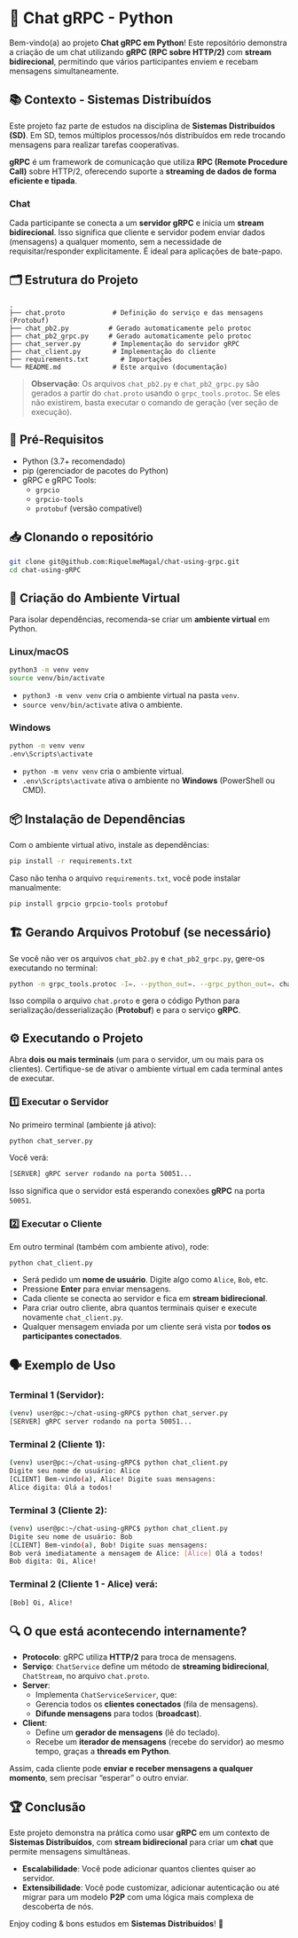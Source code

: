 # 🚀 Chat gRPC - Python

Bem-vindo(a) ao projeto **Chat gRPC em Python**! Este repositório demonstra a criação de um chat utilizando **gRPC (RPC sobre HTTP/2)** com **stream bidirecional**, permitindo que vários participantes enviem e recebam mensagens simultaneamente.

## 📚 Contexto - Sistemas Distribuídos

Este projeto faz parte de estudos na disciplina de **Sistemas Distribuídos (SD)**. Em SD, temos múltiplos processos/nós distribuídos em rede trocando mensagens para realizar tarefas cooperativas.

**gRPC** é um framework de comunicação que utiliza **RPC (Remote Procedure Call)** sobre HTTP/2, oferecendo suporte a **streaming de dados de forma eficiente e tipada**.

### Chat
Cada participante se conecta a um **servidor gRPC** e inicia um **stream bidirecional**. Isso significa que cliente e servidor podem enviar dados (mensagens) a qualquer momento, sem a necessidade de requisitar/responder explicitamente. É ideal para aplicações de bate-papo.

## 🗂 Estrutura do Projeto

```
.
├── chat.proto            # Definição do serviço e das mensagens (Protobuf)
├── chat_pb2.py          # Gerado automaticamente pelo protoc
├── chat_pb2_grpc.py     # Gerado automaticamente pelo protoc
├── chat_server.py        # Implementação do servidor gRPC
├── chat_client.py        # Implementação do cliente
├── requirements.txt        # Importações
└── README.md             # Este arquivo (documentação)
```

> **Observação**: Os arquivos `chat_pb2.py` e `chat_pb2_grpc.py` são gerados a partir do `chat.proto` usando o `grpc_tools.protoc`. Se eles não existirem, basta executar o comando de geração (ver seção de execução).

## 🔧 Pré-Requisitos

- Python (3.7+ recomendado)
- pip (gerenciador de pacotes do Python)
- gRPC e gRPC Tools:
  - `grpcio`
  - `grpcio-tools`
  - `protobuf` (versão compatível)

## 📥 Clonando o repositório

```bash
git clone git@github.com:RiquelmeMagal/chat-using-grpc.git
cd chat-using-gRPC
```

## 🐍 Criação do Ambiente Virtual

Para isolar dependências, recomenda-se criar um **ambiente virtual** em Python.

### Linux/macOS

```bash
python3 -m venv venv
source venv/bin/activate
```

- `python3 -m venv venv` cria o ambiente virtual na pasta `venv`.
- `source venv/bin/activate` ativa o ambiente.

### Windows

```bash
python -m venv venv
.env\Scripts\activate
```

- `python -m venv venv` cria o ambiente virtual.
- `.env\Scripts\activate` ativa o ambiente no **Windows** (PowerShell ou CMD).

## 📦 Instalação de Dependências

Com o ambiente virtual ativo, instale as dependências:

```bash
pip install -r requirements.txt
```

Caso não tenha o arquivo `requirements.txt`, você pode instalar manualmente:

```bash
pip install grpcio grpcio-tools protobuf
```

## 🏗 Gerando Arquivos Protobuf (se necessário)

Se você não ver os arquivos `chat_pb2.py` e `chat_pb2_grpc.py`, gere-os executando no terminal:

```bash
python -m grpc_tools.protoc -I=. --python_out=. --grpc_python_out=. chat.proto
```

Isso compila o arquivo `chat.proto` e gera o código Python para serialização/desserialização (**Protobuf**) e para o serviço **gRPC**.

## ⚙️ Executando o Projeto

Abra **dois ou mais terminais** (um para o servidor, um ou mais para os clientes). Certifique-se de ativar o ambiente virtual em cada terminal antes de executar.

### 1️⃣ Executar o Servidor

No primeiro terminal (ambiente já ativo):

```bash
python chat_server.py
```

Você verá:

```bash
[SERVER] gRPC server rodando na porta 50051...
```

Isso significa que o servidor está esperando conexões **gRPC** na porta `50051`.

### 2️⃣ Executar o Cliente

Em outro terminal (também com ambiente ativo), rode:

```bash
python chat_client.py
```

- Será pedido um **nome de usuário**. Digite algo como `Alice`, `Bob`, etc.
- Pressione **Enter** para enviar mensagens.
- Cada cliente se conecta ao servidor e fica em **stream bidirecional**.
- Para criar outro cliente, abra quantos terminais quiser e execute novamente `chat_client.py`.
- Qualquer mensagem enviada por um cliente será vista por **todos os participantes conectados**.

## 🗣 Exemplo de Uso

### Terminal 1 (Servidor):

```bash
(venv) user@pc:~/chat-using-gRPC$ python chat_server.py
[SERVER] gRPC server rodando na porta 50051...
```

### Terminal 2 (Cliente 1):

```bash
(venv) user@pc:~/chat-using-gRPC$ python chat_client.py
Digite seu nome de usuário: Alice
[CLIENT] Bem-vindo(a), Alice! Digite suas mensagens:
Alice digita: Olá a todos!
```

### Terminal 3 (Cliente 2):

```bash
(venv) user@pc:~/chat-using-gRPC$ python chat_client.py
Digite seu nome de usuário: Bob
[CLIENT] Bem-vindo(a), Bob! Digite suas mensagens:
Bob verá imediatamente a mensagem de Alice: [Alice] Olá a todos!
Bob digita: Oi, Alice!
```

### Terminal 2 (Cliente 1 - Alice) verá:

```bash
[Bob] Oi, Alice!
```

## 🔍 O que está acontecendo internamente?

- **Protocolo**: gRPC utiliza **HTTP/2** para troca de mensagens.
- **Serviço**: `ChatService` define um método de **streaming bidirecional**, `ChatStream`, no arquivo `chat.proto`.
- **Server**:
  - Implementa `ChatServiceServicer`, que:
  - Gerencia todos os **clientes conectados** (fila de mensagens).
  - **Difunde mensagens** para todos (**broadcast**).
- **Client**:
  - Define um **gerador de mensagens** (lê do teclado).
  - Recebe um **iterador de mensagens** (recebe do servidor) ao mesmo tempo, graças a **threads em Python**.

Assim, cada cliente pode **enviar e receber mensagens a qualquer momento**, sem precisar “esperar” o outro enviar.

## 🏆 Conclusão

Este projeto demonstra na prática como usar **gRPC** em um contexto de **Sistemas Distribuídos**, com **stream bidirecional** para criar um **chat** que permite mensagens simultâneas.

- **Escalabilidade**: Você pode adicionar quantos clientes quiser ao servidor.
- **Extensibilidade**: Você pode customizar, adicionar autenticação ou até migrar para um modelo **P2P** com uma lógica mais complexa de descoberta de nós.


Enjoy coding & bons estudos em **Sistemas Distribuídos**! 🚀
